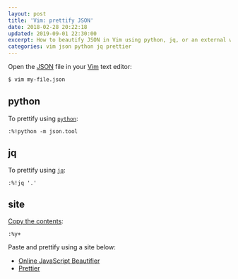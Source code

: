```yaml
---
layout: post
title: 'Vim: prettify JSON'
date: 2018-02-28 20:22:18
updated: 2019-09-01 22:30:00
excerpt: How to beautify JSON in Vim using python, jq, or an external website.
categories: vim json python jq prettier
---
```


Open the [JSON](https://wikipedia.org/wiki/JSON) file in your [Vim](<https://wikipedia.org/wiki/Vim_(text_editor)>) text editor:

```sh
$ vim my-file.json
```

## python

To prettify using [`python`](https://pascalprecht.github.io/posts/pretty-print-json-in-vim/):

```vim
:%!python -m json.tool
```

## jq

To prettify using [`jq`](https://stedolan.github.io/jq/):

```vim
:%!jq '.'
```

## site

[Copy the contents](https://superuser.com/questions/227385/how-do-i-select-all-text-in-vi-vim/1230483#answer-405085):

```vim
:%y+
```

Paste and prettify using a site below:

- [Online JavaScript Beautifier](https://beautifier.io/)
- [Prettier](https://prettier.io/playground/)
